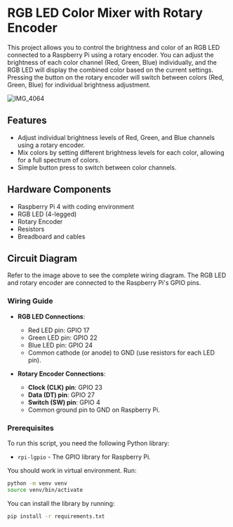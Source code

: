 # RGB LED Color Mixer with Rotary Encoder

This project allows you to control the brightness and color of an RGB LED connected to a Raspberry Pi using a rotary encoder. You can adjust the brightness of each color channel (Red, Green, Blue) individually, and the RGB LED will display the combined color based on the current settings. Pressing the button on the rotary encoder will switch between colors (Red, Green, Blue) for individual brightness adjustment.

![IMG_4064](https://github.com/user-attachments/assets/dd5f4749-b1bc-41d5-9d04-0f62a3b8375d)


## Features
- Adjust individual brightness levels of Red, Green, and Blue channels using a rotary encoder.
- Mix colors by setting different brightness levels for each color, allowing for a full spectrum of colors.
- Simple button press to switch between color channels.

## Hardware Components
- Raspberry Pi 4 with coding environment
- RGB LED (4-legged)
- Rotary Encoder 
- Resistors
- Breadboard and cables

## Circuit Diagram
Refer to the image above to see the complete wiring diagram. The RGB LED and rotary encoder are connected to the Raspberry Pi's GPIO pins.

### Wiring Guide
- **RGB LED Connections**:
  - Red LED pin: GPIO 17
  - Green LED pin: GPIO 22
  - Blue LED pin: GPIO 24
  - Common cathode (or anode) to GND (use resistors for each LED pin).
  
- **Rotary Encoder Connections**:
  - **Clock (CLK) pin**: GPIO 23
  - **Data (DT) pin**: GPIO 27
  - **Switch (SW) pin**: GPIO 4
  - Common ground pin to GND on Raspberry Pi.

### Prerequisites
To run this script, you need the following Python library:
- `rpi-lgpio` - The GPIO library for Raspberry Pi.

You should work in virtual environment. Run:
```bash
python -m venv venv
source venv/bin/activate
```

You can install the library by running:
```bash
pip install -r requirements.txt
```
